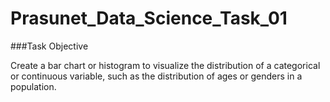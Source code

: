 # Prasunet_Data_Science_Task_01

###Task Objective 

Create a bar chart or histogram to visualize the distribution of a categorical or continuous variable, such as the distribution of ages or genders in a population.

